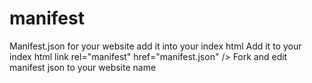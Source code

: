 # manifest
Manifest.json for your website add it into your index html
 Add it to your index html link rel="manifest" href="manifest.json" />
    Fork and edit manifest json to your website name

